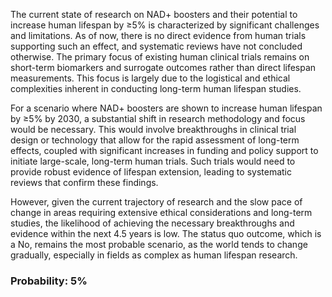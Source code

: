 The current state of research on NAD+ boosters and their potential to increase human lifespan by ≥5% is characterized by significant challenges and limitations. As of now, there is no direct evidence from human trials supporting such an effect, and systematic reviews have not concluded otherwise. The primary focus of existing human clinical trials remains on short-term biomarkers and surrogate outcomes rather than direct lifespan measurements. This focus is largely due to the logistical and ethical complexities inherent in conducting long-term human lifespan studies.

For a scenario where NAD+ boosters are shown to increase human lifespan by ≥5% by 2030, a substantial shift in research methodology and focus would be necessary. This would involve breakthroughs in clinical trial design or technology that allow for the rapid assessment of long-term effects, coupled with significant increases in funding and policy support to initiate large-scale, long-term human trials. Such trials would need to provide robust evidence of lifespan extension, leading to systematic reviews that confirm these findings.

However, given the current trajectory of research and the slow pace of change in areas requiring extensive ethical considerations and long-term studies, the likelihood of achieving the necessary breakthroughs and evidence within the next 4.5 years is low. The status quo outcome, which is a No, remains the most probable scenario, as the world tends to change gradually, especially in fields as complex as human lifespan research.

### Probability: 5%